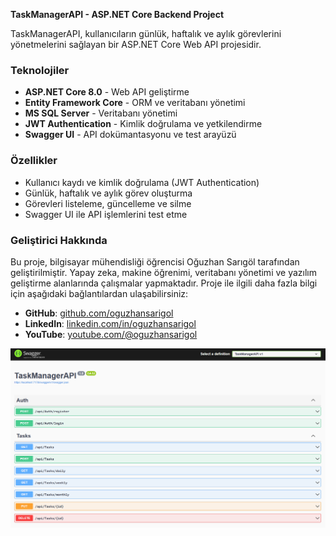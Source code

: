 **TaskManagerAPI - ASP.NET Core Backend Project**  

TaskManagerAPI, kullanıcıların günlük, haftalık ve aylık görevlerini yönetmelerini sağlayan bir ASP.NET Core Web API projesidir.  

### **Teknolojiler**  
- **ASP.NET Core 8.0** - Web API geliştirme  
- **Entity Framework Core** - ORM ve veritabanı yönetimi  
- **MS SQL Server** - Veritabanı yönetimi  
- **JWT Authentication** - Kimlik doğrulama ve yetkilendirme  
- **Swagger UI** - API dokümantasyonu ve test arayüzü  

### **Özellikler**  
- Kullanıcı kaydı ve kimlik doğrulama (JWT Authentication)  
- Günlük, haftalık ve aylık görev oluşturma  
- Görevleri listeleme, güncelleme ve silme  
- Swagger UI ile API işlemlerini test etme  

### **Geliştirici Hakkında**  
Bu proje, bilgisayar mühendisliği öğrencisi Oğuzhan Sarıgöl tarafından geliştirilmiştir. Yapay zeka, makine öğrenimi, veritabanı yönetimi ve yazılım geliştirme alanlarında çalışmalar yapmaktadır. Proje ile ilgili daha fazla bilgi için aşağıdaki bağlantılardan ulaşabilirsiniz:  

- **GitHub**: [github.com/oguzhansarigol](https://github.com/oguzhansarigol)  
- **LinkedIn**: [linkedin.com/in/oguzhansarigol](https://www.linkedin.com/in/oguzhansarigol/)  
- **YouTube**: [youtube.com/@oguzhansarigol](https://youtube.com/@oguzhansarigol)  



![Swagger UI](taskManagerSwagger.png)
